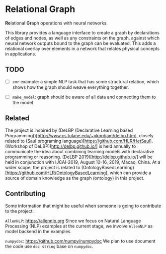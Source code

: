 # Relational Graph

**Re**lational **Gr**aph operations with neural networks.

This library provides a language interface to create a graph by declarations of edges and nodes, as well as any constraints on the graph, against which neural network outputs bound to the graph can be evaluated.
This adds a relational overlay over elements in a network that relates physical concepts in applications.

## TODO

- [ ] `emr` example: a simple NLP task that has some structural relation, which shows how the graph should weave everything together.
- [ ] `make_model`: graph should be aware of all data and connecting them to the model



## Related

The project is inspired by (DeLBP (Declarative Learning based Programming))[http://www.cs.tulane.edu/~pkordjam/delbp.htm],
closely related to (Saul programing language)[https://github.com/HLR/HetSaul].
(Workshop of DeLBP)[http://delbp.github.io/] is held annually to communicate the idea about combining learning models with declarative programming or reasoning.
(DeLBP 2019)[http://delbp.github.io/] will be held in conjunction with IJCAI-2019, August 10-16, 2019, Macao, China.
At a wider scope, the project is related to (OntologyBasedLearning)[https://github.com/HLR/OntologyBasedLearning], which can provide a source of domain knowledge as the graph (ontology) in this project.

## Contributing

Some information that might be useful when someone is going to contribute to the project.

`AllenNLP`: https://allennlp.org
Since we focus on Natural Language Processing (NLP) examples at the current stage, we involve `AllenNLP` as model backend in the examples.

`numpydoc`: https://github.com/numpy/numpydoc
We plan to use document the code use `doc string` base on `numpydoc`.
